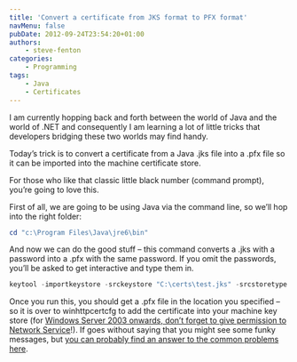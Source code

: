 ```yaml
---
title: 'Convert a certificate from JKS format to PFX format'
navMenu: false
pubDate: 2012-09-24T23:54:20+01:00
authors:
    - steve-fenton
categories:
    - Programming
tags:
    - Java
    - Certificates
---
```


I am currently hopping back and forth between the world of Java and the world of .NET and consequently I am learning a lot of little tricks that developers bridging these two worlds may find handy.

Today’s trick is to convert a certificate from a Java .jks file into a .pfx file so it can be imported into the machine certificate store.

For those who like that classic little black number (command prompt), you’re going to love this.

First of all, we are going to be using Java via the command line, so we’ll hop into the right folder:

```powershell
cd "c:\Program Files\Java\jre6\bin"
```

And now we can do the good stuff – this command converts a .jks with a password into a .pfx with the same password. If you omit the passwords, you’ll be asked to get interactive and type them in.

```powershell
keytool -importkeystore -srckeystore "C:\certs\test.jks" -srcstoretype JKS -srcstorepass SomePassword -destkeystore "C:\certs\test.pfx" -deststoretype PKCS12 -deststorepass SomePassword
```

Once you run this, you should get a .pfx file in the location you specified – so it is over to winhttpcertcfg to add the certificate into your machine key store (for [Windows Server 2003 onwards, don’t forget to give permission to Network Service](/blog/2011/01/x509-certificates-on-windows-server-2003/)!). If goes without saying that you might see some funky messages, but [you can probably find an answer to the common problems here](/blog/2012/09/java-keytool-and-keystores-common-first-timer-problems/).